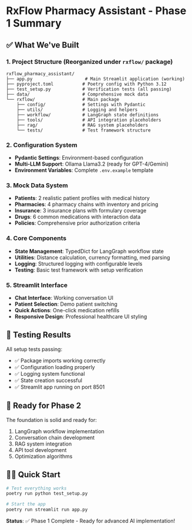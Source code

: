 # RxFlow Pharmacy Assistant - Phase 1 Summary

## ✅ What We've Built

### 1. Project Structure (Reorganized under `rxflow/` package)
```
rxflow_pharmacy_assistant/
├── app.py                    # Main Streamlit application (working)
├── pyproject.toml           # Poetry config with Python 3.12
├── test_setup.py            # Verification tests (all passing)
├── data/                    # Comprehensive mock data
└── rxflow/                  # Main package
    ├── config/              # Settings with Pydantic
    ├── utils/               # Logging and helpers
    ├── workflow/            # LangGraph state definitions
    ├── tools/               # API integration placeholders
    ├── rag/                 # RAG system placeholders
    └── tests/               # Test framework structure
```

### 2. Configuration System
- **Pydantic Settings**: Environment-based configuration
- **Multi-LLM Support**: Ollama Llama3.2 (ready for GPT-4/Gemini)
- **Environment Variables**: Complete `.env.example` template

### 3. Mock Data System
- **Patients**: 2 realistic patient profiles with medical history
- **Pharmacies**: 4 pharmacy chains with inventory and pricing
- **Insurance**: 3 insurance plans with formulary coverage
- **Drugs**: 6 common medications with interaction data
- **Policies**: Comprehensive prior authorization criteria

### 4. Core Components
- **State Management**: TypedDict for LangGraph workflow state
- **Utilities**: Distance calculation, currency formatting, med parsing
- **Logging**: Structured logging with configurable levels
- **Testing**: Basic test framework with setup verification

### 5. Streamlit Interface
- **Chat Interface**: Working conversation UI
- **Patient Selection**: Demo patient switching
- **Quick Actions**: One-click medication refills
- **Responsive Design**: Professional healthcare UI styling

## 🧪 Testing Results
All setup tests passing:
- ✅ Package imports working correctly
- ✅ Configuration loading properly
- ✅ Logging system functional
- ✅ State creation successful
- ✅ Streamlit app running on port 8501

## 🚀 Ready for Phase 2
The foundation is solid and ready for:
1. LangGraph workflow implementation
2. Conversation chain development
3. RAG system integration
4. API tool development
5. Optimization algorithms

## 🏃‍♂️ Quick Start
```bash
# Test everything works
poetry run python test_setup.py

# Start the app
poetry run streamlit run app.py
```

**Status**: ✅ Phase 1 Complete - Ready for advanced AI implementation!